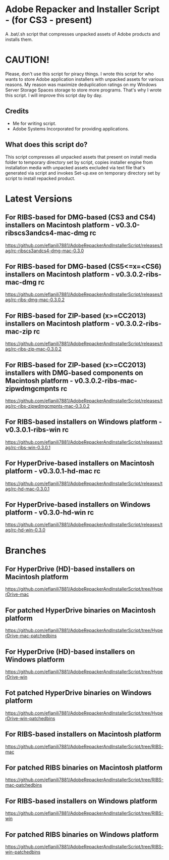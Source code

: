 # Adobe Repacker and Installer Script - (for CS3 - present)
A .bat/.sh script that compresses unpacked assets of Adobe products and installs them.

# CAUTION!
Please, don't use this script for piracy things. I wrote this script for who wants to store Adobe application installers with unpacked assets for various reasons. My reason was maximize deduplication ratings on my Windows Server Storage Spaces storage to store more programs. That's why I wrote this script. I will improve this script day by day.

## Credits
- Me for writing script.
- Adobe Systems Incorporated for providing applications.

## What does this script do?
This script compresses all unpacked assets that present on install media folder to temporary directory set by script, copies installer engine from installation media with unpacked assets excluded via text file that's generated via script and invokes Set-up.exe on temporary directory set by script to install repacked product.

# Latest Versions
## For RIBS-based for DMG-based (CS3 and CS4) installers on Macintosh platform - v0.3.0-ribscs3andcs4-mac-dmg rc
https://github.com/eflanili7881/AdobeRepackerAndInstallerScript/releases/tag/rc-ribscs3andcs4-dmg-mac-0.3.0
## For RIBS-based for DMG-based (CS5<=x=<CS6) installers on Macintosh platform - v0.3.0.2-ribs-mac-dmg rc
https://github.com/eflanili7881/AdobeRepackerAndInstallerScript/releases/tag/rc-ribs-dmg-mac-0.3.0.2
## For RIBS-based for ZIP-based (x>=CC2013) installers on Macintosh platform - v0.3.0.2-ribs-mac-zip rc
https://github.com/eflanili7881/AdobeRepackerAndInstallerScript/releases/tag/rc-ribs-zip-mac-0.3.0.2
## For RIBS-based for ZIP-based (x>=CC2013) installers with DMG-based components on Macintosh platform - v0.3.0.2-ribs-mac-zipwdmgcmpnts rc
https://github.com/eflanili7881/AdobeRepackerAndInstallerScript/releases/tag/rc-ribs-zipwdmgcmpnts-mac-0.3.0.2
## For RIBS-based installers on Windows platform - v0.3.0.1-ribs-win rc
https://github.com/eflanili7881/AdobeRepackerAndInstallerScript/releases/tag/rc-ribs-win-0.3.0.1
## For HyperDrive-based installers on Macintosh platform - v0.3.0.1-hd-mac rc
https://github.com/eflanili7881/AdobeRepackerAndInstallerScript/releases/tag/rc-hd-mac-0.3.0.1
## For HyperDrive-based installers on Windows platform - v0.3.0-hd-win rc
https://github.com/eflanili7881/AdobeRepackerAndInstallerScript/releases/tag/rc-hd-win-0.3.0

# Branches
## For HyperDrive (HD)-based installers on Macintosh platform
https://github.com/eflanili7881/AdobeRepackerAndInstallerScript/tree/HyperDrive-mac
## For patched HyperDrive binaries on Macintosh platform
https://github.com/eflanili7881/AdobeRepackerAndInstallerScript/tree/HyperDrive-mac-patchedbins
## For HyperDrive (HD)-based installers on Windows platform
https://github.com/eflanili7881/AdobeRepackerAndInstallerScript/tree/HyperDrive-win
## Fot patched HyperDrive binaries on Windows platform
https://github.com/eflanili7881/AdobeRepackerAndInstallerScript/tree/HyperDrive-win-patchedbins
## For RIBS-based installers on Macintosh platform
https://github.com/eflanili7881/AdobeRepackerAndInstallerScript/tree/RIBS-mac
## For patched RIBS binaries on Macintosh platform
https://github.com/eflanili7881/AdobeRepackerAndInstallerScript/tree/RIBS-mac-patchedbins
## For RIBS-based installers on Windows platform
https://github.com/eflanili7881/AdobeRepackerAndInstallerScript/tree/RIBS-win
## For patched RIBS binaries on Windows platform
https://github.com/eflanili7881/AdobeRepackerAndInstallerScript/tree/RIBS-win-patchedbins
